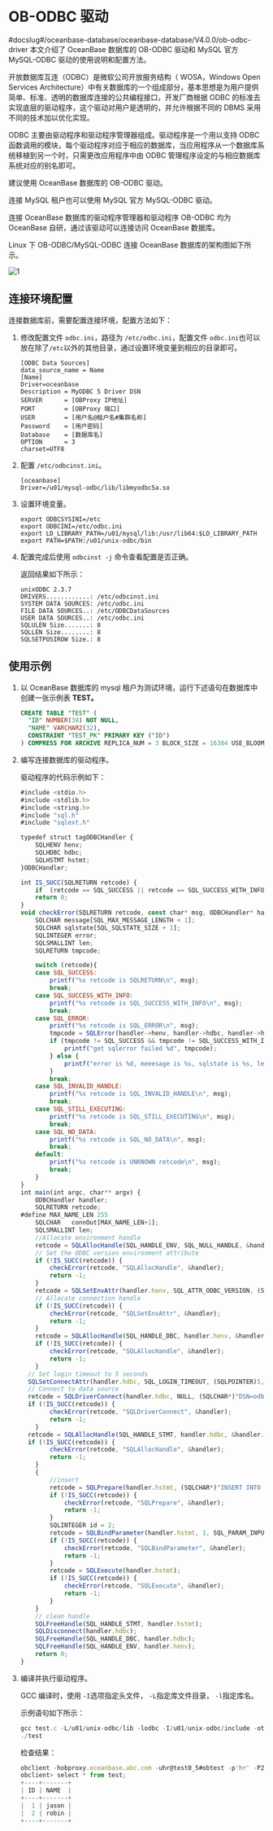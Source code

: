 # OB-ODBC 驱动
#docslug#/oceanbase-database/oceanbase-database/V4.0.0/ob-odbc-driver
本文介绍了 OceanBase 数据库的 OB-ODBC 驱动和 MySQL 官方 MySQL-ODBC 驱动的使用说明和配置方法。

开放数据库互连（ODBC）是微软公司开放服务结构（ WOSA，Windows Open Services Architecture）中有关数据库的一个组成部分，基本思想是为用户提供简单、标准、透明的数据库连接的公共编程接口，开发厂商根据 ODBC 的标准去实现底层的驱动程序，这个驱动对用户是透明的，并允许根据不同的 DBMS 采用不同的技术加以优化实现。

ODBC 主要由驱动程序和驱动程序管理器组成。驱动程序是一个用以支持 ODBC 函数调用的模块，每个驱动程序对应于相应的数据库，当应用程序从一个数据库系统移植到另一个时，只需更改应用程序中由 ODBC 管理程序设定的与相应数据库系统对应的别名即可。

建议使用 OceanBase 数据库的 OB-ODBC 驱动。

连接 MySQL 租户也可以使用 MySQL 官方 MySQL-ODBC 驱动。

连接 OceanBase 数据库的驱动程序管理器和驱动程序 OB-ODBC 均为 OceanBase 自研，通过该驱动可以连接访问 OceanBase 数据库。

Linux 下 OB-ODBC/MySQL-ODBC 连接 OceanBase 数据库的架构图如下所示。

![1](https://help-static-aliyun-doc.aliyuncs.com/assets/img/zh-CN/0941580461/p367293.png)

## 连接环境配置

连接数据库前，需要配置连接环境，配置方法如下：

1. 修改配置文件 `odbc.ini`，路径为 `/etc/odbc.ini`，配置文件 `odbc.ini`也可以放在除了` /etc `以外的其他目录，通过设置环境变量到相应的目录即可。

   ```shell
   [ODBC Data Sources]
   data_source_name = Name
   [Name]
   Driver=oceanbase
   Description = MyODBC 5 Driver DSN
   SERVER      = [OBProxy IP地址]
   PORT        = [OBProxy 端口]
   USER        = [用户名@租户名#集群名称]
   Password    = [用户密码]
   Database    = [数据库名]
   OPTION      = 3
   charset=UTF8
   ```

2. 配置 `/etc/odbcinst.ini`。

   ```shell
   [oceanbase]
   Driver=/u01/mysql-odbc/lib/libmyodbc5a.so
   ```

3. 设置环境变量。

   ```shell
   export ODBCSYSINI=/etc
   export ODBCINI=/etc/odbc.ini
   export LD_LIBRARY_PATH=/u01/mysql/lib:/usr/lib64:$LD_LIBRARY_PATH
   export PATH=$PATH:/u01/unix-odbc/bin
   ```

4. 配置完成后使用 `odbcinst -j` 命令查看配置是否正确。

   返回结果如下所示：

   ```shell
   unixODBC 2.3.7
   DRIVERS............: /etc/odbcinst.ini
   SYSTEM DATA SOURCES: /etc/odbc.ini
   FILE DATA SOURCES..: /etc/ODBCDataSources
   USER DATA SOURCES..: /etc/odbc.ini
   SQLULEN Size.......: 8
   SQLLEN Size........: 8
   SQLSETPOSIROW Size.: 8
   ```

## 使用示例

1. 以 OceanBase 数据库的 mysql 租户为测试环境，运行下述语句在数据库中创建一张示例表 **TEST。**

   ```sql
   CREATE TABLE "TEST" (
     "ID" NUMBER(38) NOT NULL,
     "NAME" VARCHAR2(32),
     CONSTRAINT "TEST_PK" PRIMARY KEY ("ID")
   ) COMPRESS FOR ARCHIVE REPLICA_NUM = 3 BLOCK_SIZE = 16384 USE_BLOOM_FILTER = FALSE TABLET_SIZE = 134217728 PCTFREE = 10
   ```

2. 编写连接数据库的驱动程序。

   驱动程序的代码示例如下：

   ```javascript
   #include <stdio.h>
   #include <stdlib.h>
   #include <string.h>
   #include "sql.h"
   #include "sqlext.h"

   typedef struct tagODBCHandler {
       SQLHENV henv;
       SQLHDBC hdbc;
       SQLHSTMT hstmt;
   }ODBCHandler;

   int IS_SUCC(SQLRETURN retcode) {
       if  (retcode == SQL_SUCCESS || retcode == SQL_SUCCESS_WITH_INFO) return 1;
       return 0;
   }
   void checkError(SQLRETURN retcode, const char* msg, ODBCHandler* handler) {
       SQLCHAR message[SQL_MAX_MESSAGE_LENGTH + 1];
       SQLCHAR sqlstate[SQL_SQLSTATE_SIZE + 1];
       SQLINTEGER error;
       SQLSMALLINT len;
       SQLRETURN tmpcode;

       switch (retcode){
       case SQL_SUCCESS:
           printf("%s retcode is SQLRETURN\n", msg);
           break;
       case SQL_SUCCESS_WITH_INFO:
           printf("%s retcode is SQL_SUCCESS_WITH_INFO\n", msg);
           break;
       case SQL_ERROR:
           printf("%s retcode is SQL_ERROR\n", msg);
           tmpcode = SQLError(handler->henv, handler->hdbc, handler->hstmt, sqlstate, &error, message, sizeof(message), &len);
           if (tmpcode != SQL_SUCCESS && tmpcode != SQL_SUCCESS_WITH_INFO) {
               printf("get sqlerror failed %d", tmpcode);
           } else {
               printf("error is %d, meeesage is %s, sqlstate is %s, len is %d\n", error, message, sqlstate, len);
           }
           break;
       case SQL_INVALID_HANDLE:
           printf("%s retcode is SQL_INVALID_HANDLE\n", msg);
           break;
       case SQL_STILL_EXECUTING:
           printf("%s retcode is SQL_STILL_EXECUTING\n", msg);
           break;
       case SQL_NO_DATA:
           printf("%s retcode is SQL_NO_DATA\n", msg);
           break;
       default:
           printf("%s retcode is UNKNOWN retcode\n", msg);
           break;
       }
   }
   int main(int argc, char** argv) {
       ODBCHandler handler;
       SQLRETURN retcode;
   #define MAX_NAME_LEN 255
       SQLCHAR   connOut[MAX_NAME_LEN+1];
       SQLSMALLINT len;
       //Allocate environment handle
       retcode = SQLAllocHandle(SQL_HANDLE_ENV, SQL_NULL_HANDLE, &handler.henv);
       // Set the ODBC version environment attribute
       if (!IS_SUCC(retcode)) {
           checkError(retcode, "SQLAllocHandle", &handler);
           return -1;
       }
       retcode = SQLSetEnvAttr(handler.henv, SQL_ATTR_ODBC_VERSION, (SQLPOINTER)SQL_OV_ODBC3_80, 0);
       // Allocate connection handle
       if (!IS_SUCC(retcode)) {
           checkError(retcode, "SQLSetEnvAttr", &handler);
           return -1;
       }
       retcode = SQLAllocHandle(SQL_HANDLE_DBC, handler.henv, &handler.hdbc);
       if (!IS_SUCC(retcode)) {
           checkError(retcode, "SQLAllocHandle", &handler);
           return -1;
       }
     // Set login timeout to 5 seconds
     SQLSetConnectAttr(handler.hdbc, SQL_LOGIN_TIMEOUT, (SQLPOINTER)5, 0);
     // Connect to data source
     retcode = SQLDriverConnect(handler.hdbc, NULL, (SQLCHAR*)"DSN=odbctest", SQL_NTS, connOut, MAX_NAME_LEN, &len,SQL_DRIVER_NOPROMPT);
     if (!IS_SUCC(retcode)) {
           checkError(retcode, "SQLDriverConnect", &handler);
           return -1;
       }
     retcode = SQLAllocHandle(SQL_HANDLE_STMT, handler.hdbc, &handler.hstmt);
     if (!IS_SUCC(retcode)) {
           checkError(retcode, "SQLAllocHandle", &handler);
           return -1;
       }
       {
           //insert
           retcode = SQLPrepare(handler.hstmt, (SQLCHAR*)"INSERT INTO test VALUES(?,'robin')", SQL_NTS);
           if (!IS_SUCC(retcode)) {
               checkError(retcode, "SQLPrepare", &handler);
               return -1;
           }
           SQLINTEGER id = 2;
           retcode = SQLBindParameter(handler.hstmt, 1, SQL_PARAM_INPUT, SQL_C_LONG, SQL_INTEGER, 0, 0, &id, 0, NULL);
           if (!IS_SUCC(retcode)) {
               checkError(retcode, "SQLBindParameter", &handler);
               return -1;
           }
           retcode = SQLExecute(handler.hstmt);
           if (!IS_SUCC(retcode)) {
               checkError(retcode, "SQLExecute", &handler);
               return -1;
           }
       }
       // clean handle
       SQLFreeHandle(SQL_HANDLE_STMT, handler.hstmt);
       SQLDisconnect(handler.hdbc);
       SQLFreeHandle(SQL_HANDLE_DBC, handler.hdbc);
       SQLFreeHandle(SQL_HANDLE_ENV, handler.henv);
       return 0;
   }
   ```

3. 编译并执行驱动程序。

   GCC 编译时，使用 `-I`选项指定头文件， `-L`指定库文件目录， `-l`指定库名。

   示例语句如下所示：

   ```javascript
   gcc test.c -L/u01/unix-odbc/lib -lodbc -I/u01/unix-odbc/include -otest
   ./test
   ```

   检查结果：

   ```javascript
   obclient -hobproxy.oceanbase.abc.com -uhr@test0_5#obtest -p'hr' -P2883
   obclient> select * from test;
   +----+-------+
   | ID | NAME  |
   +----+-------+
   |  1 | jason |
   |  2 | robin |
   +----+-------+
   ```
